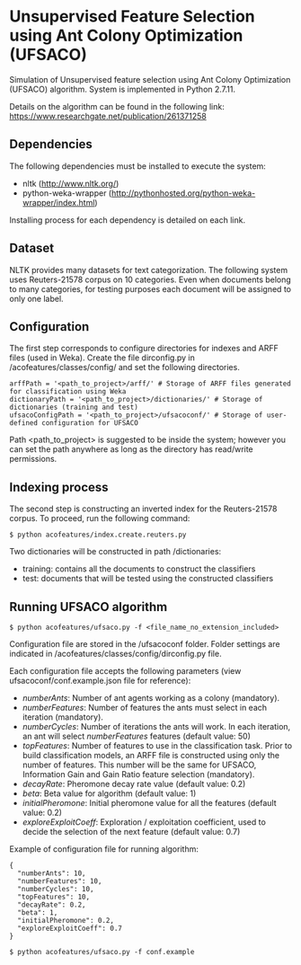Unsupervised Feature Selection using Ant Colony Optimization (UFSACO)
===

Simulation of Unsupervised feature selection using Ant Colony Optimization (UFSACO) algorithm. System is implemented in Python 2.7.11.

Details on the algorithm can be found in the following link: https://www.researchgate.net/publication/261371258

Dependencies
---
The following dependencies must be installed to execute the system:

* nltk (http://www.nltk.org/)
* python-weka-wrapper (http://pythonhosted.org/python-weka-wrapper/index.html) 

Installing process for each dependency is detailed on each link.
 
Dataset
---
NLTK provides many datasets for text categorization. The following system uses Reuters-21578 corpus on 10 categories. Even when documents belong to many categories, for testing purposes each document will be assigned to only one label. 

Configuration
---
The first step corresponds to configure directories for indexes and ARFF files (used in Weka). Create the file dirconfig.py in /acofeatures/classes/config/ and set the following directories.

```
arffPath = '<path_to_project>/arff/' # Storage of ARFF files generated for classification using Weka
dictionaryPath = '<path_to_project>/dictionaries/' # Storage of dictionaries (training and test)
ufsacoConfigPath = '<path_to_project>/ufsacoconf/' # Storage of user-defined configuration for UFSACO
```
Path <path_to_project> is suggested to be inside the system; however you can set the path anywhere as long as the directory has read/write permissions.

Indexing process
---
The second step is constructing an inverted index for the Reuters-21578 corpus. To proceed, run the following command:
```
$ python acofeatures/index.create.reuters.py
```

Two dictionaries will be constructed in path /dictionaries:
* training: contains all the documents to construct the classifiers
* test: documents that will be tested using the constructed classifiers

Running UFSACO algorithm
---
```
$ python acofeatures/ufsaco.py -f <file_name_no_extension_included>
```

Configuration file are stored in the /ufsacoconf folder. Folder settings are indicated in /acofeatures/classes/config/dirconfig.py file.

Each configuration file accepts the following parameters (view ufsacoconf/conf.example.json file for reference):
* _numberAnts_: Number of ant agents working as a colony (mandatory).
* _numberFeatures_: Number of features the ants must select in each iteration (mandatory).
* _numberCycles_: Number of iterations the ants will work. In each iteration, an ant will select _numberFeatures_ features (default value: 50)
* _topFeatures_: Number of features to use in the classification task. Prior to build classification models, an ARFF file is constructed using only the number of features. This number will be the same for UFSACO, Information Gain and Gain Ratio feature selection (mandatory).
* _decayRate_: Pheromone decay rate value (default value: 0.2)
* _beta_: Beta value for algorithm (default value: 1)
* _initialPheromone_: Initial pheromone value for all the features (default value: 0.2)
* _exploreExploitCoeff_: Exploration / exploitation coefficient, used to decide the selection of the next feature (default value: 0.7)

Example of configuration file for running algorithm:
```
{
  "numberAnts": 10,
  "numberFeatures": 10,
  "numberCycles": 10,
  "topFeatures": 10,
  "decayRate": 0.2,
  "beta": 1,
  "initialPheromone": 0.2,
  "exploreExploitCoeff": 0.7
}

$ python acofeatures/ufsaco.py -f conf.example
```

